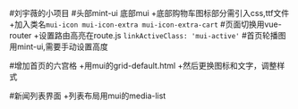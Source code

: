 #刘宇薇的小项目
#头部mint-ui 底部mui
+底部购物车图标部分需引入css,ttf文件
+加入类名`mui-icon mui-icon-extra mui-icon-extra-cart`
#页面切换用vue-router
+设置路由高亮在route.js `linkActiveClass: 'mui-active'`
#首页轮播图用mint-ui,需要手动设置高度

#增加首页的六宫格 
+用mui的grid-default.html
+然后更换图标和文字，调整样式

#新闻列表界面
+列表布局用mui的media-list